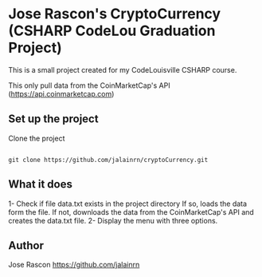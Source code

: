 # Jose Rascon's CryptoCurrency (CSHARP CodeLou Graduation Project)

This is a small project created for my CodeLouisville CSHARP course.

This only pull data from the CoinMarketCap's API (https://api.coinmarketcap.com)



## Set up the project
Clone the project
```

git clone https://github.com/jalainrn/cryptoCurrency.git
```

## What it does

1- Check if file data.txt exists in the project directory
	If so, loads the data form the file.
	If not, downloads the data from the CoinMarketCap's API and creates the data.txt file.
2- Display the menu with three options.



## Author
Jose Rascon
https://github.com/jalainrn